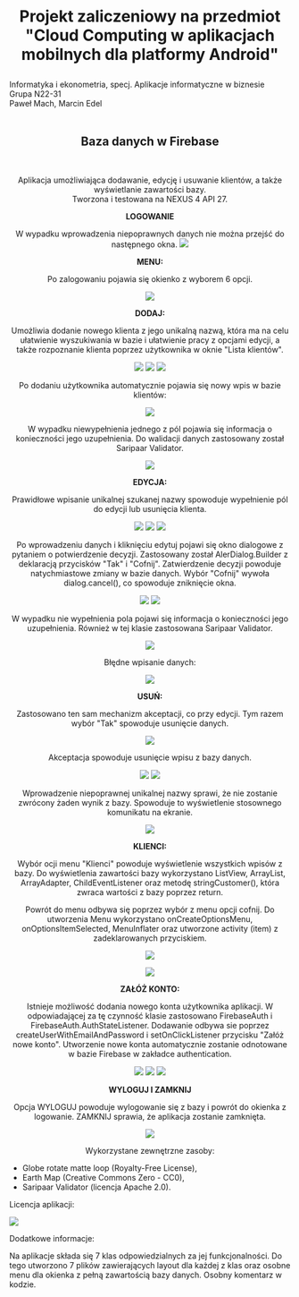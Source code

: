 # <p align="center">Projekt zaliczeniowy na przedmiot "Cloud Computing w aplikacjach mobilnych dla platformy Android"</p>
Informatyka i ekonometria, specj. Aplikacje informatyczne w biznesie
<br>
Grupa N22-31
<br>
Paweł Mach, Marcin Edel
<br><br>
<h2 align="center"><b>Baza danych w Firebase</b></h2>
<br>
<p align="center">
Aplikacja umożliwiająca dodawanie, edycję i usuwanie klientów, a także wyświetlanie zawartości bazy.
 <br>
Tworzona i testowana na NEXUS 4 API 27.
</p>

<p align="center"><b>LOGOWANIE</b></p>

<p align="center">W wypadku wprowadzenia niepoprawnych danych nie można przejść do następnego okna.
<img src="https://github.com/pmh-projects/projektAndroid_bazaDanych/blob/master/screenshots/screenshot%20(23).PNG">
</p>

<p align="center"><b>MENU:</b></p>
<p align="center">Po zalogowaniu pojawia się okienko z wyborem 6 opcji.</p>

<p align="center"><img src="https://github.com/pmh-projects/projektAndroid_bazaDanych/blob/master/screenshots/screenshot%20(22).PNG">
</p>

<p align="center"><b>DODAJ:</b></p>
<p align="center">
Umożliwia dodanie nowego klienta z jego unikalną nazwą, która ma na celu ułatwienie wyszukiwania w bazie i ułatwienie pracy z opcjami edycji, a także rozpoznanie klienta
poprzez użytkownika w oknie "Lista klientów".</p>

<p align="center">
<img src="https://github.com/pmh-projects/projektAndroid_bazaDanych/blob/master/screenshots/screenshot%20(21).PNG">
<img src="https://github.com/pmh-projects/projektAndroid_bazaDanych/blob/master/screenshots/screenshot%20(20).PNG">
<img src="https://github.com/pmh-projects/projektAndroid_bazaDanych/blob/master/screenshots/screenshot%20(19).PNG">
</p>

<p align="center">
Po dodaniu użytkownika automatycznie pojawia się nowy wpis w bazie klientów:</p>
<p align="center">
<img src="https://github.com/pmh-projects/projektAndroid_bazaDanych/blob/master/screenshots/screenshot%20(16).PNG">
</p>

<p align="center">
W wypadku niewypełnienia jednego z pól pojawia się informacja o konieczności jego uzupełnienia.
Do walidacji danych zastosowany został Saripaar Validator.
</p>

<p align="center">
<img src="https://github.com/pmh-projects/projektAndroid_bazaDanych/blob/master/screenshots/screenshot%20(18).PNG">
</p>

<p align="center"><b>EDYCJA:</b></p>
<p align="center">
Prawidłowe wpisanie unikalnej szukanej nazwy spowoduje wypełnienie pól do edycji lub usunięcia klienta.
</p>
<p align="center">
<img src="https://github.com/pmh-projects/projektAndroid_bazaDanych/blob/master/screenshots/screenshot(26).PNG">
<img src=https://github.com/pmh-projects/projektAndroid_bazaDanych/blob/master/screenshots/screenshot2.PNG>
<img src="https://github.com/pmh-projects/projektAndroid_bazaDanych/blob/master/screenshots/screenshot%20(13).PNG">
</p>

<p align="center">
Po wprowadzeniu danych i kliknięciu edytuj pojawi się okno dialogowe z pytaniem o potwierdzenie decyzji.
Zastosowany został AlerDialog.Builder z deklaracją przycisków "Tak" i "Cofnij". Zatwierdzenie decyzji powoduje natychmiastowe zmiany w bazie danych.
Wybór "Cofnij" wywoła dialog.cancel(), co spowoduje zniknięcie okna.
</p>
<p align="center">
<img src="https://github.com/pmh-projects/projektAndroid_bazaDanych/blob/master/screenshots/screenshot%20(12).PNG">
 <img src="https://github.com/pmh-projects/projektAndroid_bazaDanych/blob/master/screenshots/screenshot3.PNG">
</p>
<p align="center">
W wypadku nie wypełnienia pola pojawi się informacja o konieczności jego uzupełnienia. Również w tej klasie zastosowana Saripaar Validator.
</p>

<p align="center">
<img src="https://github.com/pmh-projects/projektAndroid_bazaDanych/blob/master/screenshots/screenshot%20(9).PNG">
</p>

<p align="center">
Błędne wpisanie danych:
</p>
<p align="center">
<img src="https://github.com/pmh-projects/projektAndroid_bazaDanych/blob/master/screenshots/screenshot%20(15).PNG">
</p>

<p align="center"><b>
USUŃ:</b></p>
<p align="center">
Zastosowano ten sam mechanizm akceptacji, co przy edycji. Tym razem wybór "Tak" spowoduje usunięcie danych.
</p>
<p align="center">
<img src="https://github.com/pmh-projects/projektAndroid_bazaDanych/blob/master/screenshots/screenshot.PNG">
</p>
<p align="center">
Akceptacja spowoduje usunięcie wpisu z bazy danych.
</p>
<p align="center">
<img src="https://github.com/pmh-projects/projektAndroid_bazaDanych/blob/master/screenshots/screenshot%20(11).PNG">
<img src="https://github.com/pmh-projects/projektAndroid_bazaDanych/blob/master/screenshots/screenshot%20(10).PNG">
</p>
<p align="center">
Wprowadzenie niepoprawnej unikalnej nazwy sprawi, że nie zostanie zwrócony żaden wynik z bazy. Spowoduje to wyświetlenie stosownego komunikatu na ekranie.
</p>
<p align="center">
<img src="https://github.com/pmh-projects/projektAndroid_bazaDanych/blob/master/screenshots/screenshot%20(1).PNG">
</p>
<p align="center"><b>KLIENCI:</b></p>
<p align="center">
Wybór ocji menu "Klienci" powoduje wyświetlenie wszystkich wpisów z bazy.
Do wyświetlenia zawartości bazy wykorzystano ListView, ArrayList<String>, ArrayAdapter<String>, ChildEventListener oraz metodę stringCustomer(), która
zwraca wartości z bazy poprzez return.
</p>
<p align="center">
Powrót do menu odbywa się poprzez wybór z menu opcji cofnij. 
Do utworzenia Menu wykorzystano onCreateOptionsMenu, onOptionsItemSelected, MenuInflater oraz utworzone activity (item) z zadeklarowanych przyciskiem. 
</p>
<p align="center">
<img src="https://github.com/pmh-projects/projektAndroid_bazaDanych/blob/master/screenshots/screenshot(25).PNG">
</p>
<p align="center">
<img src="https://github.com/pmh-projects/projektAndroid_bazaDanych/blob/master/screenshots/screenshot%20(7).PNG">
</p>
<p align="center"><b>
ZAŁÓŻ KONTO:
</b></p>
<p align="center">
Istnieje możliwość dodania nowego konta użytkownika aplikacji. 
W odpowiadającej za tę czynność klasie zastosowano FirebaseAuth i FirebaseAuth.AuthStateListener.
Dodawanie odbywa sie poprzez createUserWithEmailAndPassword i setOnClickListener przycisku "Załóż nowe konto".
Utworzenie nowe konta automatycznie zostanie odnotowane w bazie Firebase w zakładce authentication.
</p>
<p align="center">
<img src="https://github.com/pmh-projects/projektAndroid_bazaDanych/blob/master/screenshots/screenshot%20(6).PNG">
<img src="https://github.com/pmh-projects/projektAndroid_bazaDanych/blob/master/screenshots/screenshot%20(5).PNG">
<img src="https://github.com/pmh-projects/projektAndroid_bazaDanych/blob/master/screenshots/screenshot%20(4).PNG">
</p>

<p align="center"><b>WYLOGUJ I ZAMKNIJ</b></p>
<p align="center">
Opcja WYLOGUJ powoduje wylogowanie się z bazy i powrót do okienka z logowanie.
ZAMKNIJ sprawia, że aplikacja zostanie zamknięta.
</p>
<p align="center">
<img src="https://github.com/pmh-projects/projektAndroid_bazaDanych/blob/master/screenshots/screenshot%20(3).PNG">
</p>

<p align="center">Wykorzystane zewnętrzne zasoby:
  <ul>
    <li>Globe rotate matte loop (Royalty-Free License),</li>
    <li>Earth Map (Creative Commons Zero - CC0),</li>
    <li>Saripaar Validator (licencja Apache 2.0).</li>
 </ul>
</p>
<p align="left">Licencja aplikacji:</p>
<img src=https://github.com/pmh-projects/projektAndroid_bazaDanych/blob/master/screenshots/gplv3-88x31.png>
<p align="left">Dodatkowe informacje:</p>
<p align="left">Na aplikacje składa się 7 klas odpowiedzialnych za jej funkcjonalności. Do tego utworzono 7 plików zawierających layout dla każdej z klas oraz osobne menu dla okienka z pełną zawartością bazy danych. Osobny komentarz w kodzie.
<br>
</p>

